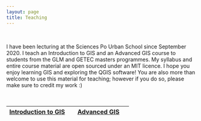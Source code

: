 ```yaml
---
layout: page
title: Teaching
---
```


&nbsp; 

I have been lecturing at the Sciences Po Urban School since September 2020. I teach an Introduction to GIS and an Advanced GIS course to students from the GLM and GETEC masters programmes. My syllabus and entire course material are open sourced under an MIT licence. I hope you enjoy learning GIS and exploring the QGIS software! You are also more than welcome to use this material for teaching; however if you do so, please make sure to credit my work :)

&nbsp; 
&nbsp; 

<table>
  <thead>
    <tr>
      <th><a href="https://raphaelleroffo.github.io//tuto1-intro-to-gis/">Introduction to GIS</a> </th>
      <th> &nbsp; &nbsp; <a href="https://raphaelleroffo.github.io//tuto2-advanced-gis/">Advanced GIS</a> &nbsp; &nbsp; </th>
    </tr>
  </thead>
</table>